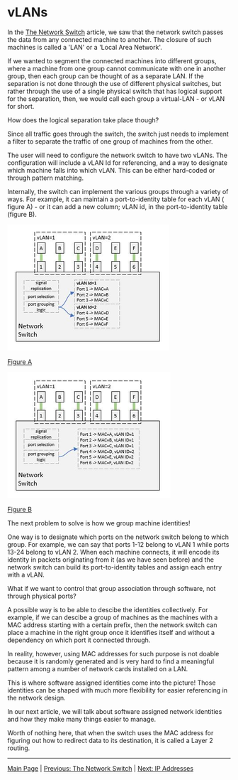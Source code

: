 # vLANs

In the [The Network Switch](../04-the-network-switch/the-network-switch.md)
article, we saw that the network switch passes the data from any connected
machine to another. The closure of such machines is called a 'LAN' or a
'Local Area Network'.

If we wanted to segment the connected machines into different groups, where
a machine from one group cannot communicate with one in another group, then
each group can be thought of as a separate LAN. If the separation is not
done through the use of different physical switches, but rather through the
use of a single physical switch that has logical support for the separation,
then, we would call each group a virtual-LAN - or vLAN for short.

How does the logical separation take place though?

Since all traffic goes through the switch, the switch just needs to implement
a filter to separate the traffic of one group of machines from the other.

The user will need to configure the network switch to have two vLANs. The
configuration will include a vLAN Id for referencing, and a way to designate
which machine falls into which vLAN. This can be either hard-coded or through
pattern matching.

Internally, the switch can implement the various groups through a variety of
ways. For example, it can maintain a port-to-identity table for each vLAN (
figure A) - or it can add a new column; vLAN id, in the port-to-identity table
(figure B).

![Figure A](./vlans-a.jpg)

[Figure A](./vlans-a.jpg)

![Figure B](./vlans-b.jpg)

[Figure B](./vlans-b.jpg)

The next problem to solve is how we group machine identities!

One way is to designate which ports on the network switch belong to which
group. For example, we can say that ports 1-12 belong to vLAN 1 while ports
13-24 belong to vLAN 2. When each machine connects, it will encode its identity
in packets originating from it (as we have seen before) and the network switch
can build its port-to-identity tables and assign each entry with a vLAN.

What if we want to control that group association through software, not through
physical ports?

A possible way is to be able to descibe the identities collectively. For
example, if we can descibe a group of machines as the machines with a MAC
address starting with a certain prefix, then the network switch can place
a machine in the right group once it identifies itself and without a dependency
on which port it connected through.

In reality, however, using MAC addresses for such purpose is not doable because
it is randomly generated and is very hard to find a meaningful pattern among a
number of network cards installed on a LAN.

This is where software assigned identities come into the picture! Those
identities can be shaped with much more flexibility for easier referencing
in the network design.

In our next article, we will talk about software assigned network identities
and how they make many things easier to manage.

Worth of nothing here, that when the switch uses the MAC address for figuring
out how to redirect data to its destination, it is called a Layer 2 routing.

----

[Main Page](../README.md) | [Previous: The Network Switch](../04-the-network-switch/the-network-switch.md) | [Next: IP Addresses](../06-ip-addresses/ip-addresses.md)